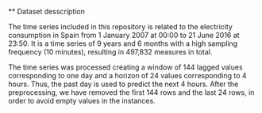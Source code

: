 ** Dataset desscription

The time series included in this repository is related to the electricity consumption in Spain from 1 January 2007 at 00:00 to 21 June 2016 at 23:50. It is a time series of 9 years and 6 months with a high sampling frequency (10 minutes), resulting in 497,832 measures in total.

The time series was processed creating a window of 144 lagged values corresponding to one day and a horizon of 24 values corresponding to 4 hours. Thus, the past day is used to predict the next 4 hours. After the preprocessing, we have removed the first 144 rows and the last 24 rows, in order to avoid empty values in the instances.
